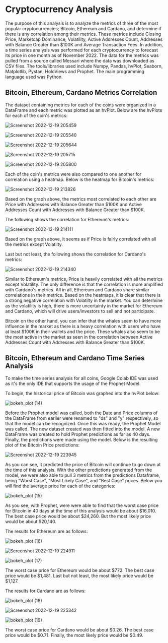 # Cryptocurrency Analysis

The purpose of this analysis is to analyze the metrics of three of the most popular cryptocurrencies; Bitcoin, Ethereum and Cardano, and determine if there is any correlation among their metrics. These metrics include Closing Price, Marketcap Dominance, Volatility, Active Addresses Count, Addresses with Balance Greater than $100K and Average Transaction Fees. In addition, a time series analysis was performed for each cryptocurrency to forecast its price in one month as of November 2022. The data for the metrics was pulled from a source called Messari where the data was downloaded as CSV files. The tools/libraries used include Numpy, Pandas, hvPlot, Seaborn, Matplotlib, Pystan, HoloViews and Prophet. The main programming language used was Python. 

## Bitcoin, Ethereum, Cardano Metrics Correlation

The dataset containing metrics for each of the coins were organized in a DataFrame and each metric was plotted as an hvPlot. Below are the hvPlots for each of the coin's metrics:

![Screenshot 2022-12-19 205459](https://user-images.githubusercontent.com/104874384/208562926-7b50a928-23e1-438d-9da7-d597540d5e66.png)

![Screenshot 2022-12-19 205540](https://user-images.githubusercontent.com/104874384/208563068-0227c17a-ab0b-4a87-aa0a-a5a282af594f.png)

![Screenshot 2022-12-19 205644](https://user-images.githubusercontent.com/104874384/208563143-d776b79e-e76d-47f7-8cc3-480483bd03cb.png)

![Screenshot 2022-12-19 205715](https://user-images.githubusercontent.com/104874384/208563197-605a8ecf-4936-4b43-8fe3-740862b6ed3e.png)

![Screenshot 2022-12-19 205800](https://user-images.githubusercontent.com/104874384/208563277-1244ca02-a561-4e98-8aa9-fdb9f4e04d24.png)

Each of the coin's metrics were also compared to one another for correlation using a heatmap. Below is the heatmap for Bitcoin's metrics:

![Screenshot 2022-12-19 213826](https://user-images.githubusercontent.com/104874384/208568963-527d2a5b-cc0c-4fe3-9adf-4bb93f50d609.png)

Based on the graph above, the metrics most correlated to each other are Price with Addresses with Balance Greater than $100K and Active Addresses Count with Addresses with Balance Greater than $100K.

The following shows the correlation for Ethereum's metrics:

![Screenshot 2022-12-19 214111](https://user-images.githubusercontent.com/104874384/208569267-ef192adf-d2d9-4584-a381-73a697414146.png)

Based on the graph above, it seems as if Price is fairly correlated with all the metrics except Volatilty.

Last but not least, the following shows the correlation for Cardano's metrics:

![Screenshot 2022-12-19 214340](https://user-images.githubusercontent.com/104874384/208569526-9b8a3aa3-b3bc-4f6a-a101-2d5d6c216366.png)

Similar to Ethereum's metrics, Price is heavily correlated with all the metrics except Volatility. The only difference is that the correlation is more amplified with Cardano's metrics. All in all, Ethereum and Cardano share similar correlations in their metrics. Based on the heatmaps, it is clear that there is a strong negative correlation with Volatilty in the market. You can determine as the volatility is high, there is more uncertainty in the market for Ethereum and Cardano, which will drive users/investors to sell and not participate. 

Bitcoin on the other hand, you can infer that the whales seem to have more influence in the market as there is a heavy correlation with users who have at least $100K in their wallets and the price. These whales also seem to be the most active in the market as seen in the correlation between Active Addresses Count with Addresses with Balance Greater than $100K.

## Bitcoin, Ethereum and Cardano Time Series Analysis

To make the time series analysis for all coins, Google Colab IDE was used as it's the only IDE that supports the usage of the Prophet Model.

To begin, the historical price of Bitcoin was graphed into the hvPlot below:

![bokeh_plot (14)](https://user-images.githubusercontent.com/104874384/208578009-4f90f0c8-65e8-48f8-af3c-234b9274b4ce.png)

Before the Prophet model was called, both the Date and Price columns of the DataFrame from earlier were renamed to "ds" and "y" respectively, so that the model can be recognized. Once this was ready, the Prophet Model was called. The new dataset created was then fitted into the model. A new DataFrame was created to hold Prophet predictions as far as 40 days. Finally, the predictions were made using the model. Below is the resulting plot of the Bitcoin Price predictions:

![Screenshot 2022-12-19 223945](https://user-images.githubusercontent.com/104874384/208578571-87716357-a139-44e2-a2c2-15517f8a27e8.png)

As you can see, it predicted the price of Bitcoin will continue to go down at the time of this analysis. With the other predictions generated from the model, we were also able to pull 3 metrics from the predictions Dataframe, being "Worst Case", "Most Likely Case", and "Best Case" prices. Below you will find the average price for each of the categories:

![bokeh_plot (15)](https://user-images.githubusercontent.com/104874384/208578918-7d73cf95-89b9-409b-a517-a23d44e799b1.png)

As you see, with Prophet, were were able to find that the worst case price for Bitcoin in 40 days at the time of this analysis would be about $16,010. The best case price would be about $24,260. But the most likely price would be about $20,140.

The results for Ethereum are as follows:

![bokeh_plot (16)](https://user-images.githubusercontent.com/104874384/208579337-e1db0658-1c1f-4e54-8830-903927a8c001.png)

![Screenshot 2022-12-19 224911](https://user-images.githubusercontent.com/104874384/208579441-18d5fe9a-ed1a-478b-9501-bcc6a64fdf88.png)

![bokeh_plot (17)](https://user-images.githubusercontent.com/104874384/208579471-33421846-a86b-49d2-aa09-c17bbea4b164.png)

The worst case price for Ethereum would be about $772. The best case price would be $1,481. Last but not least, the most likely price would be $1,127.

The results for Cardano are as follows:

![bokeh_plot (18)](https://user-images.githubusercontent.com/104874384/208579862-9afd6ed1-5064-47de-8392-6cd5c158caac.png)

![Screenshot 2022-12-19 225342](https://user-images.githubusercontent.com/104874384/208579950-52fa02ce-e8ce-4060-8851-23e49df05680.png)

![bokeh_plot (19)](https://user-images.githubusercontent.com/104874384/208579989-a25b83b0-1b8c-42e1-86f2-51a9f97d7616.png)

The worst case price for Cardano would be about $0.26. The best case price would be $0.71. Finally, the most likely price would be $0.49.
